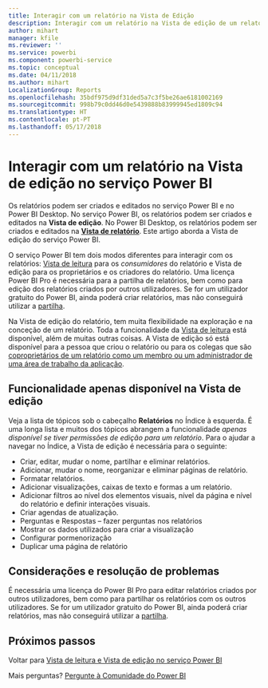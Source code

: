 ```yaml
---
title: Interagir com um relatório na Vista de Edição
description: Interagir com um relatório na Vista de edição de um relatório no serviço Power BI
author: mihart
manager: kfile
ms.reviewer: ''
ms.service: powerbi
ms.component: powerbi-service
ms.topic: conceptual
ms.date: 04/11/2018
ms.author: mihart
LocalizationGroup: Reports
ms.openlocfilehash: 35bdf975d9df31ded5a7c3f5be26ae6181002169
ms.sourcegitcommit: 998b79c0dd46d0e5439888b83999945ed1809c94
ms.translationtype: HT
ms.contentlocale: pt-PT
ms.lasthandoff: 05/17/2018
---
```

# <a name="interact-with-a-report-in-editing-view-in-power-bi-service"></a>Interagir com um relatório na Vista de edição no serviço Power BI
Os relatórios podem ser criados e editados no serviço Power BI e no Power BI Desktop. No serviço Power BI, os relatórios podem ser criados e editados na **Vista de edição**. No Power BI Desktop, os relatórios podem ser criados e editados na [**Vista de relatório**](desktop-report-view.md). Este artigo aborda a Vista de edição do serviço Power BI. 

O serviço Power BI tem dois modos diferentes para interagir com os relatórios: [Vista de leitura](service-reading-view-and-editing-view.md) para os *consumidores* do relatório e Vista de edição para os proprietários e os criadores do relatório.  Uma licença Power BI Pro é necessária para a partilha de relatórios, bem como para edição dos relatórios criados por outros utilizadores. Se for um utilizador gratuito do Power BI, ainda poderá criar relatórios, mas não conseguirá utilizar a [partilha](service-share-reports.md).    

Na Vista de edição do relatório, tem muita flexibilidade na exploração e na conceção de um relatório. Toda a funcionalidade da [Vista de leitura](service-reading-view-and-editing-view.md) está disponível, além de muitas outras coisas. A Vista de edição só está disponível para a pessoa que criou o relatório ou para os colegas que são [coproprietários de um relatório como um membro ou um administrador de uma área de trabalho da aplicação](service-create-distribute-apps.md).

## <a name="functionality-only-available-in-editing-view"></a>Funcionalidade apenas disponível na Vista de edição
Veja a lista de tópicos sob o cabeçalho **Relatórios** no Índice à esquerda. É uma longa lista e muitos dos tópicos abrangem a funcionalidade *apenas disponível se tiver permissões de edição para um relatório*.  Para o ajudar a navegar no Índice, a Vista de edição é necessária para o seguinte:

* Criar, editar, mudar o nome, partilhar e eliminar relatórios.
* Adicionar, mudar o nome, reorganizar e eliminar páginas de relatório.
* Formatar relatórios.
* Adicionar visualizações, caixas de texto e formas a um relatório.
* Adicionar filtros ao nível dos elementos visuais, nível da página e nível do relatório e definir interações visuais.
* Criar agendas de atualização.
* Perguntas e Respostas – fazer perguntas nos relatórios
* Mostrar os dados utilizados para criar a visualização 
* Configurar pormenorização
* Duplicar uma página de relatório

## <a name="considerations-and-troubleshooting"></a>Considerações e resolução de problemas
É necessária uma licença do Power BI Pro para editar relatórios criados por outros utilizadores, bem como para partilhar os relatórios com os outros utilizadores.  Se for um utilizador gratuito do Power BI, ainda poderá criar relatórios, mas não conseguirá utilizar a [partilha](service-share-reports.md).


## <a name="next-steps"></a>Próximos passos
Voltar para [Vista de leitura e Vista de edição no serviço Power BI](service-reading-view-and-editing-view.md)

Mais perguntas? [Pergunte à Comunidade do Power BI](http://community.powerbi.com/)

